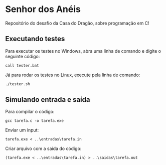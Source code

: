 # Senhor dos Anéis

Repositório do desafio da Casa do Dragão, sobre programação em C!

## Executando testes

Para executar os testes no Windows, abra uma linha de comando e digite o seguinte código:

```shell
call tester.bat
```

Já para rodar os testes no Linux, execute pela linha de comando:

```bash
./tester.sh
```

## Simulando entrada e saída

Para compilar o código:

```shell
gcc tarefa.c -o tarefa.exe
```

Enviar um input:

```shell
tarefa.exe < ..\entradas\tarefa.in
```

Criar arquivo com a saída do código:

```shell
(tarefa.exe < ..\entradas\tarefa.in) > ..\saidas\tarefa.out
```